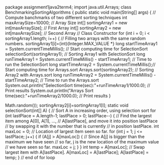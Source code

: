 package assignment1java2term4;
import java.util.Arrays;
class BenchmarkingSortingAlgorithms {
public static void main(String[] args) {
// Compute banchmarks of two different sorting
techniques
 int maxArraySize=10000; // Array Size
 int[] sortingArray1 = new int[maxArraySize];
// First Array
int[] sortingArray2 = new int[maxArraySize];
// Second Array
// Class Constructor
for (int i = 0; i <
sortingArray1.length; i++) {
// Filling two arrays with the same random numbers.
sortingArray1[i]=(int)(Integer.MAX_VALUE *}
long startTimeArray1 =
System.currentTimeMillis(); // Start computing time for
SelectionSort
selectionSort(sortingArray1); // Sorting
Array1 with SelectionSort
long runTimeArray1 =
System.currentTimeMillis() - startTimeArray1; // Time to
run the SelectionSort
long startTimeArray2 =
System.currentTimeMillis();// Start computing time for
Arrays.sort
Arrays.sort(sortingArray2); // Sorting
Array2 with Arrays.sort
long runTimeArray2 =
System.currentTimeMillis() - startTimeArray2; // Time to
run the Arrays.sort
System.out.println("SelectionSort
time(sec):"+runTimeArray1/1000.0); // Print results
System.out.println("Arrays Sort
time(sec):"+runTimeArray2/1000.0); // Print results
}

Math.random());
sortingArray2[i]=sortingArray1[I];
static void selectionSort(int[] A) {
// Sort A in increasing order, using selection sort
for (int lastPlace = A.length-1;
lastPlace > 0; lastPlace--) {
// Find the largest item among A[0], A[1], ...,
// A[lastPlace], and move it into position lastPlace
// by swapping it with the number that is currently
// in position lastPlace.
int maxLoc = 0; // Location of
largest item seen so far.
for (int j = 1; j <= lastPlace; j++)
{
if (A[j] > A[maxLoc]) {
// Since A[j] is bigger than the maximum we have seen
// so far, j is the new location of the maximum value
// we have seen so far.
 maxLoc = j;
 }
 }
int temp = A[maxLoc]; // Swap
largest item with A[lastPlace].
A[maxLoc] = A[lastPlace];
A[lastPlace] = temp;
 } // end of for loop
